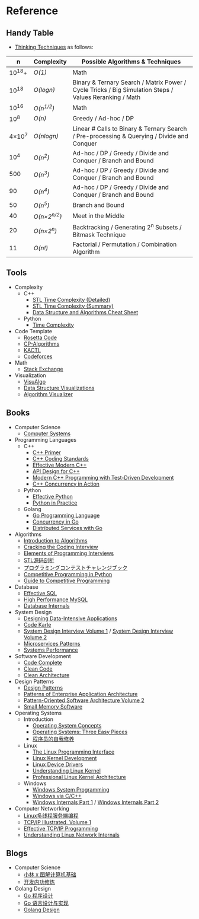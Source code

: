 # Reference

## Handy Table

* [Thinking Techniques](https://sites.google.com/site/mostafasibrahim/programming-competitions/thinking-techniques) as follows:

| n | Complexity | Possible Algorithms & Techniques |
| - | - | - |
| 10<sup>18</sup>+ | _O(1)_ | Math |
| 10<sup>18</sup> | _O(logn)_ | Binary & Ternary Search / Matrix Power / Cycle Tricks / Big Simulation Steps / Values Reranking / Math |
| 10<sup>16</sup> | _O(n<sup>1/2</sup>)_ | Math |
| 10<sup>8</sup> | _O(n)_ | Greedy / Ad-hoc / DP |
| 4×10<sup>7</sup> | _O(nlogn)_ | Linear # Calls to Binary & Ternary Search / Pre-processing & Querying / Divide and Conquer |
| 10<sup>4</sup> | _O(n<sup>2</sup>)_ | Ad-hoc / DP / Greedy / Divide and Conquer / Branch and Bound |
| 500 | _O(n<sup>3</sup>)_ | Ad-hoc / DP / Greedy / Divide and Conquer / Branch and Bound  |
| 90 | _O(n<sup>4</sup>)_ | Ad-hoc / DP / Greedy / Divide and Conquer / Branch and Bound |
| 50 | _O(n<sup>5</sup>)_ | Branch and Bound |
| 40 | _O(n×2<sup>n/2</sup>)_ | 	Meet in the Middle |
| 20 | _O(n×2<sup>n</sup>)_ | Backtracking / Generating 2<sup>n</sup> Subsets / Bitmask Technique |
| 11 | _O(n!)_ | Factorial / Permutation / Combination Algorithm |

## Tools

* Complexity
    * C++
        * [STL Time Complexity (Detailed)](http://www.cplusplus.com/reference/stl/)
        * [STL Time Complexity (Summary)](http://john-ahlgren.blogspot.com/2013/10/stl-container-performance.html)
        * [Data Structure and Algorithms Cheat Sheet](https://github.com/gibsjose/cpp-cheat-sheet/blob/master/Data%20Structures%20and%20Algorithms.md) 
    * Python
        * [Time Complexity](https://wiki.python.org/moin/TimeComplexity)
* Code Template
    * [Rosetta Code](https://rosettacode.org)
    * [CP-Algorithms](https://cp-algorithms.com)
    * [KACTL](https://github.com/kth-competitive-programming/kactl)
    * [Codeforces](https://codeforces.com/)
* Math
    * [Stack Exchange](https://math.stackexchange.com)     
* Visualization
    * [VisuAlgo](https://visualgo.net/en)
    * [Data Structure Visualizations](https://www.cs.usfca.edu/~galles/visualization/Algorithms.html)
    * [Algorithm Visualizer](https://algorithm-visualizer.org/)

## Books
* Computer Science
    * [Computer Systems](https://www.amazon.com/dp/013409266X)
* Programming Languages
   * C++
       * [C++ Primer](https://www.amazon.com/dp/0321714113)
       * [C++ Coding Standards](https://www.amazon.com/dp/0321113586)
       * [Effective Modern C++](https://www.amazon.com/dp/1491903996)
       * [API Design for C++](https://www.amazon.com/dp/0123850037)
       * [Modern C++ Programming with Test-Driven Development](https://www.amazon.com/dp/1937785483)
       * [C++ Concurrency in Action](https://www.amazon.com/dp/1933988770)
   * Python
       * [Effective Python](https://www.amazon.com/dp/0134853989)
       * [Python in Practice](https://www.amazon.com/dp/B00EO3TRL2)
   * Golang
       * [Go Programming Language](https://www.amazon.com/dp/0134190440)
       * [Concurrency in Go](https://www.amazon.com/dp/1491941197)
       * [Distributed Services with Go](https://www.amazon.com/dp/1680507605)
* Algorithms
    * [Introduction to Algorithms](https://www.amazon.com/dp/026204630X)
    * [Cracking the Coding Interview](https://www.amazon.com/dp/0984782850)
    * [Elements of Programming Interviews](https://www.amazon.com/dp/1479274836)
    * [STL源码剖析](https://item.jd.com/11821611.html)
    * [プログラミングコンテストチャレンジブック](https://www.amazon.co.jp/%E3%83%97%E3%83%AD%E3%82%B0%E3%83%A9%E3%83%9F%E3%83%B3%E3%82%B0%E3%82%B3%E3%83%B3%E3%83%86%E3%82%B9%E3%83%88%E3%83%81%E3%83%A3%E3%83%AC%E3%83%B3%E3%82%B8%E3%83%96%E3%83%83%E3%82%AF-%E7%AC%AC2%E7%89%88-%EF%BD%9E%E5%95%8F%E9%A1%8C%E8%A7%A3%E6%B1%BA%E3%81%AE%E3%82%A2%E3%83%AB%E3%82%B4%E3%83%AA%E3%82%BA%E3%83%A0%E6%B4%BB%E7%94%A8%E5%8A%9B%E3%81%A8%E3%82%B3%E3%83%BC%E3%83%87%E3%82%A3%E3%83%B3%E3%82%B0%E3%83%86%E3%82%AF%E3%83%8B%E3%83%83%E3%82%AF%E3%82%92%E9%8D%9B%E3%81%88%E3%82%8B%EF%BD%9E-%E7%A7%8B%E8%91%89%E6%8B%93%E5%93%89/dp/4839941068)
    * [Competitive Programming in Python](https://www.amazon.com/Christoph-D%C3%BCrr-ebook/dp/B08K3MS9ML)
    * [Guide to Competitive Programming](https://www.amazon.com/Antti-Laaksonen/dp/3030393569)
* Database
    * [Effective SQL](https://www.amazon.com/dp/B01MZ75IW5)
    * [High Performance MySQL](https://www.amazon.com/dp/B09M7W126W/)
    * [Database Internals](https://www.amazon.com/dp/1492040347)
* System Design
    * [Designing Data-Intensive Applications](https://www.amazon.com/dp/1449373321)
    * [Code Karle](https://www.youtube.com/@codeKarle)
    * [System Design Interview Volume 1](https://www.amazon.com/dp/B08CMF2CQF) / [System Design Interview Volume 2](https://www.amazon.com/dp/1736049119)
    * [Microservices Patterns](https://www.amazon.com/dp/1617294543)
    * [Systems Performance](https://www.amazon.com/dp/0136820158)
* Software Development
    * [Code Complete](https://www.amazon.com/dp/B00JDMPOSY)
    * [Clean Code](https://www.amazon.com/dp/0132350882)
    * [Clean Architecture](https://www.amazon.com/dp/0134494164)
* Design Patterns
    * [Design Patterns](https://www.amazon.com/dp/0201633612)
    * [Patterns of Enterprise Application Architecture](https://www.amazon.com/dp/0321127420)
    * [Pattern-Oriented Software Architecture Volume 2](https://www.amazon.com/dp/0471606952)
    * [Small Memory Software](https://www.amazon.com/dp/0201596075)
* Operating Systems
    * Introduction 
       * [Operating System Concepts](https://www.amazon.com/dp/B07CVKH7BD)
       * [Operating Systems: Three Easy Pieces](https://www.amazon.com/dp/198508659X)
       * [程序员的自我修养](https://item.jd.com/10067200.html)
    * Linux
       * [The Linux Programming Interface](https://www.amazon.com/dp/1593272200)
       * [Linux Kernel Development](https://www.amazon.com/dp/0672329468)
       * [Linux Device Drivers](https://www.amazon.com/dp/0596005903)
       * [Understanding Linux Kernel](https://www.amazon.com/dp/0596005652)
       * [Professional Linux Kernel Architecture](https://www.amazon.com/dp/0470343435)
    * Windows
        * [Windows System Programming](https://www.amazon.com/dp/0321657748)
        * [Windows via C/C++](https://www.amazon.com/dp/0735624240)
        * [Windows Internals Part 1](https://www.amazon.com/dp/0735684189) / [Windows Internals Part 2](https://www.amazon.com/dp/0135462401)
* Computer Networking
    * [Linux多线程服务端编程](https://e.jd.com/30149978.html)
    * [TCP/IP Illustrated, Volume 1](https://www.amazon.com/dp/0321336313)
    * [Effective TCP/IP Programming](https://www.amazon.com/dp/0201615894)
    * [Understanding Linux Network Internals](https://www.amazon.com/dp/0596002556)

## Blogs

- Computer Science
   - [小林 x 图解计算机基础](https://github.com/xiaolincoder/CS-Base)
   - [开发内功修炼](https://github.com/yanfeizhang/coder-kung-fu)
- Golang Design
   - [Go 程序设计](https://www.yuque.com/qyuhen/go)
   - [Go 语言设计与实现](https://draveness.me/golang)
   - [Golang Design](https://golang.design)
